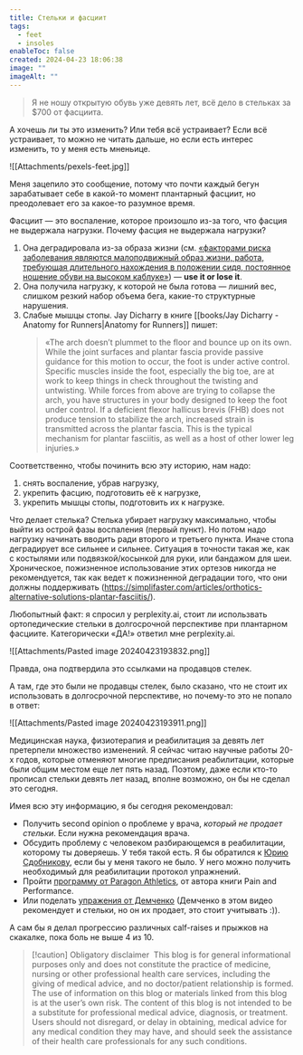 ```yaml
---
title: Стельки и фасциит
tags:
  - feet
  - insoles
enableToc: false
created: 2024-04-23 18:06:38
image: ""
imageAlt: ""
---
```

> Я не ношу открытую обувь уже девять лет, всё дело в стельках за $700 от фасциита.

А хочешь ли ты это изменить? Или тебя всё устраивает? Если всё устраивает, то можно не читать дальше, но если есть интерес изменить, то у меня есть мненьице.

![[Attachments/pexels-feet.jpg]]

Меня зацепило это сообщение, потому что почти каждый бегун зарабатывает себе в какой-то момент плантарный фасциит, но преодолевает его за какое-то разумное время.

Фасциит — это воспаление, которое произошло из-за того, что фасция не выдержала нагрузки. Почему фасция не выдержала нагрузки?
1. Она деградировала из-за образа жизни (см. [«факторами риска заболевания являются малоподвижный образ жизни, работа, требующая длительного нахождения в положении сидя, постоянное ношение обуви на высоком каблуке»](https://ru.wikipedia.org/wiki/Плантарный_фасциит#Этиология)) — **use it or lose it**.
2. Она получила нагрузку, к которой не была готова — лишний вес, слишком резкий набор объема бега, какие-то структурные нарушения.
3. Слабые мышцы стопы. Jay Dicharry в книге [[books/Jay Dicharry - Anatomy for Runners|Anatomy for Runners]] пишет:
	> «The arch doesn’t plummet to the floor and bounce up on its own. While the joint surfaces and plantar fascia provide passive guidance for this motion to occur, the foot is under active control. Specific muscles inside the foot, especially the big toe, are at work to keep things in check throughout the twisting and untwisting. While forces from above are trying to collapse the arch, you have structures in your body designed to keep the foot under control. If a deficient flexor hallicus brevis (FHB) does not produce tension to stabilize the arch, increased strain is transmitted across the plantar fascia. This is the typical mechanism for plantar fasciitis, as well as a host of other lower leg injuries.»

Соответственно, чтобы починить всю эту историю, нам надо:
1. снять воспаление, убрав нагрузку,
2. укрепить фасцию, подготовить её к нагрузке,
3. укрепить мышцы стопы, подготовить их к нагрузке.

Что делает стелька? Стелька убирает нагрузку максимально, чтобы выйти из острой фазы воспаления (первый пункт). Но потом надо нагрузку начинать вводить ради второго и третьего пункта. Иначе стопа деградирует все сильнее и сильнее. Ситуация  в точности такая же, как с костылями или подвязкой/косынкой для руки, или бандажом для шеи. Хроническое, пожизненное использование этих ортезов никогда не рекомендуется, так как ведет к пожизненной деградации того, что они должны поддерживать (https://simplifaster.com/articles/orthotics-alternative-solutions-plantar-fasciitis/).

Любопытный факт: я спросил у perplexity.ai, стоит ли использвать ортопедические стельки в долгосрочной перспективе при плантарном фасциите. Категорически «ДА!» ответил мне perplexity.ai.

![[Attachments/Pasted image 20240423193832.png]]

Правда, она подтвердила это ссылками на продавцов стелек.

А там, где это были не продавцы стелек, было сказано, что не стоит их использовать в долгосрочной перспективе, но почему-то это не попало в ответ:

![[Attachments/Pasted image 20240423193911.png]]

Медицинская наука, физиотерапия и реабилитация за девять лет претерпели множество изменений. Я сейчас читаю научные работы 20-х годов, которые отменяют многие предписания реабилитации, которые были общим местом еще лет пять назад. Поэтому, даже если кто-то прописал стельки девять лет назад, вполне возможно, он бы не сделал это сегодня.

Имея всю эту информацию, я бы сегодня рекомендовал:
- Получить second opinion о проблеме у врача, _который не продает стельки_. Если нужна рекомендация врача.
- Обсудить проблему с человеком разбирающемся в реабилитации, которому ты доверяешь. У тебя такой есть. Я бы обратился к [Юрию Сдобникову](https://www.instagram.com/dr.sdobnikov/), если бы у меня такого не было. У него можно получить необходимый для реабилитации протокол упражнений.
- Пройти [программу от Paragon Athletics](https://www.youtube.com/playlist?list=PLFQgdcz4m2ZHkjJMPzsrrPJTTYIbX69hs), от автора книги Pain and Performance.
- Или поделать [упражения от Демченко](https://www.youtube.com/watch?v=jPC5OUhJQls) (Демченко в этом видео рекомендует и стельки, но он их продает, это стоит учитывать :)).

А сам бы я делал прогрессию различных calf-raises и прыжков на скакалке, пока боль не выше 4 из 10.

> [!caution] Obligatory disclaimer
>  This blog is for general informational purposes only and does not constitute the practice of medicine, nursing or other professional health care services, including the giving of medical advice, and no doctor/patient relationship is formed. The use of information on this blog or materials linked from this blog is at the user’s own risk. The content of this blog is not intended to be a substitute for professional medical advice, diagnosis, or treatment. Users should not disregard, or delay in obtaining, medical advice for any medical condition they may have, and should seek the assistance of their health care professionals for any such conditions.
